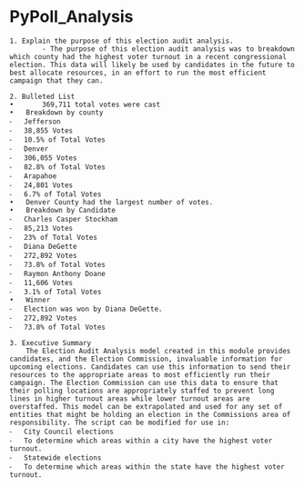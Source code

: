 # PyPoll_Analysis
	1. Explain the purpose of this election audit analysis.
			- The purpose of this election audit analysis was to breakdown which county had the highest voter turnout in a recent congressional election. This data will likely be used by candidates in the future to best allocate resources, in an effort to run the most efficient campaign that they can.

	2. Bulleted List
	•		369,711 total votes were cast
	•	Breakdown by county
	⁃	Jefferson 
	⁃	38,855 Votes
	⁃	10.5% of Total Votes
	⁃	Denver
	⁃	306,055 Votes
	⁃	82.8% of Total Votes
	⁃	Arapahoe
	⁃	24,801 Votes
	⁃	6.7% of Total Votes
	•	Denver County had the largest number of votes.
	•	Breakdown by Candidate
	⁃	Charles Casper Stockham
	⁃	85,213 Votes
	⁃	23% of Total Votes
	⁃	Diana DeGette
	⁃	272,892 Votes
	⁃	73.8% of Total Votes
	⁃	Raymon Anthony Doane
	⁃	11,606 Votes
	⁃	3.1% of Total Votes
	•	Winner
	⁃	Election was won by Diana DeGette.
	⁃	272,892 Votes
	⁃	73.8% of Total Votes

	3. Executive Summary
		The Election Audit Analysis model created in this module provides candidates, and the Election Commission, invaluable information for upcoming elections. Candidates can use this information to send their resources to the appropriate areas to most efficiently run their campaign. The Election Commission can use this data to ensure that their polling locations are appropriately staffed to prevent long lines in higher turnout areas while lower turnout areas are overstaffed. This model can be extrapolated and used for any set of entities that might be holding an election in the Commissions area of responsibility. The script can be modified for use in:
	⁃	City Council elections
	⁃	To determine which areas within a city have the highest voter turnout.
	⁃	Statewide elections
	⁃	To determine which areas within the state have the highest voter turnout.
